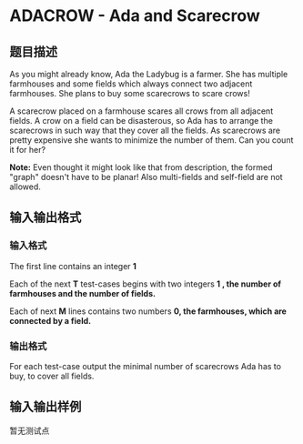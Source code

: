 # ADACROW - Ada and Scarecrow

## 题目描述

As you might already know, Ada the Ladybug is a farmer. She has multiple farmhouses and some fields which always connect two adjacent farmhouses. She plans to buy some scarecrows to scare crows!

A scarecrow placed on a farmhouse scares all crows from all adjacent fields. A crow on a field can be disasterous, so Ada has to arrange the scarecrows in such way that they cover all the fields. As scarecrows are pretty expensive she wants to minimize the number of them. Can you count it for her?

**Note:** Even thought it might look like that from description, the formed "graph" doesn't have to be planar! Also multi-fields and self-field are not allowed.

## 输入输出格式

### 输入格式

The first line contains an integer **1**

Each of the next **T** test-cases begins with two integers **1 , the number of farmhouses and the number of fields.**

Each of next **M** lines contains two numbers **0, the farmhouses, which are connected by a field.**

### 输出格式

For each test-case output the minimal number of scarecrows Ada has to buy, to cover all fields.

## 输入输出样例

暂无测试点

